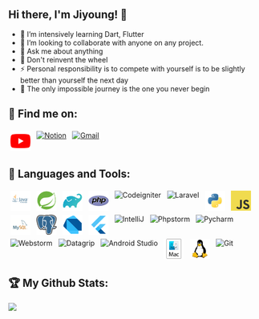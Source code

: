 ## Hi there, I'm Jiyoung! 👋
- 🎯 I’m intensively learning Dart, Flutter
- 👯 I’m looking to collaborate with anyone on any project.
- 💬 Ask me about anything
- 🤔 Don't reinvent the wheel
- ⚡ Personal responsibility is to compete with yourself is to be slightly better than yourself the next day
- 🔭 The only impossible journey is the one you never begin

## :email: Find me on:
<p align="left">
<a href="https://www.youtube.com/channel/UCOT9uW4rUaATfXH3fLzr_Pg"> <img src="https://raw.githubusercontent.com/github/explore/d744245de144b89f3e3462949e08bfc91eda7fcf/topics/youtube/youtube.png" alt="Youtube" height="40" style="vertical-align:top; margin:4px"></a>
<a href="https://dog-crown-d03.notion.site/47d30dc4664e445aa1835673b8fad1fd"> <img src="https://user-images.githubusercontent.com/67634983/146180243-223e0439-67b1-4482-b632-30038fec7038.png" alt="Notion" height="40" style="vertical-align:top; margin:4px"></a>
<a href="mailto:jy.ryu.itpro@gmail.com"> <img src="https://www.google.com/gmail/about/static/images/logo-gmail.png?cache=1adba63" alt="Gmail" height="40" style="vertical-align:top; margin:4px"></a>
</p>

## 🧰 Languages and Tools:
<p align="left">
<img src="https://raw.githubusercontent.com/github/explore/80688e429a7d4ef2fca1e82350fe8e3517d3494d/topics/java/java.png" alt="Java" height="40" style="vertical-align:top; margin:4px">
<img src="https://raw.githubusercontent.com/github/explore/80688e429a7d4ef2fca1e82350fe8e3517d3494d/topics/spring-boot/spring-boot.png" alt="Spring" height="40" style="vertical-align:top; margin:4px">
<img src="https://raw.githubusercontent.com/github/explore/59009b1589a883459c0ae19044e3e7e3ec0c4e0a/topics/gradle/gradle.png" alt="Gradle" height="40" style="vertical-align:top; margin:4px">
<img src="https://raw.githubusercontent.com/github/explore/ccc16358ac4530c6a69b1b80c7223cd2744dea83/topics/php/php.png" alt="PHP" height="40" style="vertical-align:top; margin:4px">
<img src="https://cdn1.iconfinder.com/data/icons/logos-3/304/codeigniter-icon-512.png" alt="Codeigniter" height="40" style="vertical-align:top; margin:4px"> 
<img src="https://upload.wikimedia.org/wikipedia/commons/thumb/9/9a/Laravel.svg/1200px-Laravel.svg.png" alt="Laravel" height="40" style="vertical-align:top; margin:4px">
<img src="https://raw.githubusercontent.com/github/explore/80688e429a7d4ef2fca1e82350fe8e3517d3494d/topics/python/python.png" alt="Python" height="40" style="vertical-align:top; margin:4px">
<img src="https://raw.githubusercontent.com/github/explore/80688e429a7d4ef2fca1e82350fe8e3517d3494d/topics/javascript/javascript.png" alt="JavaScript" height="40" style="vertical-align:top; margin:4px">
<!--<img src="https://raw.githubusercontent.com/github/explore/80688e429a7d4ef2fca1e82350fe8e3517d3494d/topics/react/react.png" alt="React" height="40" style="vertical-align:top; margin:4px">
<img src="https://raw.githubusercontent.com/github/explore/80688e429a7d4ef2fca1e82350fe8e3517d3494d/topics/nodejs/nodejs.png" alt="Nodejs" height="40" style="vertical-align:top; margin:4px">-->
<img src="https://raw.githubusercontent.com/github/explore/80688e429a7d4ef2fca1e82350fe8e3517d3494d/topics/mysql/mysql.png" alt="MySQL" height="40" style="vertical-align:top; margin:4px">
<img src="https://raw.githubusercontent.com/github/explore/80688e429a7d4ef2fca1e82350fe8e3517d3494d/topics/postgresql/postgresql.png" alt="PostgreSQL" height="40" style="vertical-align:top; margin:4px">
<img src="https://raw.githubusercontent.com/github/explore/80688e429a7d4ef2fca1e82350fe8e3517d3494d/topics/dart/dart.png" alt="Dart" height="40" style="vertical-align:top; margin:4px">
<img src="https://raw.githubusercontent.com/github/explore/cebd63002168a05a6a642f309227eefeccd92950/topics/flutter/flutter.png" alt="Flutter" height="40" style="vertical-align:top; margin:4px">
<img src="https://resources.jetbrains.com/storage/products/intellij-idea/img/meta/intellij-idea_logo_300x300.png" alt="IntelliJ" height="40" style="vertical-align:top; margin:4px">
<img src="https://resources.jetbrains.com/storage/products/phpstorm/img/meta/phpstorm_logo_300x300.png" alt="Phpstorm" height="40" style="vertical-align:top; margin:4px">
<img src="https://resources.jetbrains.com/storage/products/pycharm/img/meta/pycharm_logo_300x300.png" alt="Pycharm" height="40" style="vertical-align:top; margin:4px">
<img src="https://resources.jetbrains.com/storage/products/webstorm/img/meta/webstorm_logo_300x300.png" alt="Webstorm" height="40" style="vertical-align:top; margin:4px">
<img src="https://resources.jetbrains.com/storage/products/datagrip/img/meta/datagrip_logo_300x300.png" alt="Datagrip" height="40" style="vertical-align:top; margin:4px">
<img src="https://user-images.githubusercontent.com/67634983/102363438-c08f7b00-3ff8-11eb-818d-84e802e35198.png" alt="Android Studio" height="40" style="vertical-align:top; margin:4px">
<img src="https://raw.githubusercontent.com/github/explore/80688e429a7d4ef2fca1e82350fe8e3517d3494d/topics/macos/macos.png" alt="MacOS" height="40" style="vertical-align:top; margin:4px" alt="Windows" height="40" style="vertical-align:top; margin:4px">
<img src="https://raw.githubusercontent.com/github/explore/80688e429a7d4ef2fca1e82350fe8e3517d3494d/topics/linux/linux.png" alt="Linux" height="40" style="vertical-align:top; margin:4px" alt="Windows" height="40" style="vertical-align:top; margin:4px">
<img src="https://avatars3.githubusercontent.com/u/18133?s=200&v=4" alt="Git" height="40" style="vertical-align:top; margin:4px">
</p>

## :trophy: My Github Stats:
<p align="left">
<a href="https://github.com/jyryuitpro">
  <img align="center" src="https://github-readme-stats.anuraghazra1.vercel.app/api?username=jyryuitpro&show_icons=true&hide=prs&issues&theme=radical" />
</a>
</p>

<!--
## :computer: My TodoList as of 2022:
- :pill: Common : Slack, Notion, Linux, AWS
- :gem: Front-end : Dart, Flutter
- :muscle: Back-end : Node.js, PostgreSQL, Redis
- :ghost: Toy : Kotlin, Android, Swift, iOS


**jyryuitpro/jyryuitpro** is a ✨ _special_ ✨ repository because its `README.md` (this file) appears on your GitHub profile.

Here are some ideas to get you started:

- 🔭 I’m currently working on ...
- 🌱 I’m currently learning ...
- 👯 I’m looking to collaborate on ...
- 🤔 I’m looking for help with ...
- 💬 Ask me about ...
- 📫 How to reach me: ...
- 😄 Pronouns: ...
- ⚡ Fun fact: ...
-->
